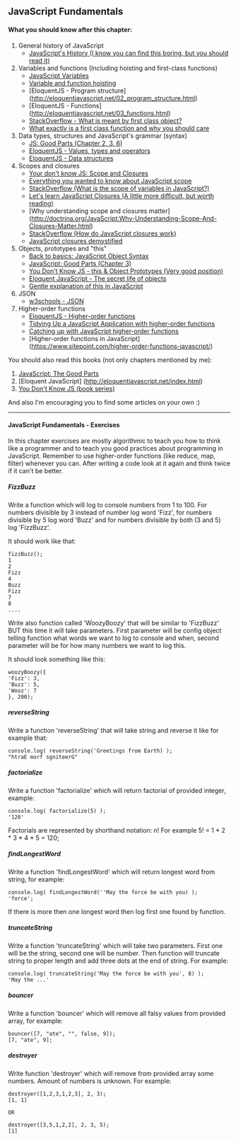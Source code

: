 ## JavaScript Fundamentals

#### What you should know after this chapter:
1. General history of JavaScript
    * [JavaScript's History (I know you can find this boring, but you should read it)](http://www.howtocreate.co.uk/jshistory.html)
2. Variables and functions (Including hoisting and first-class functions)
    * [JavaScript Variables](http://www.tutorialspoint.com/javascript/javascript_variables.htm)
    * [Variable and function hoisting](http://adripofjavascript.com/blog/drips/variable-and-function-hoisting)
    * [EloquentJS - Program structure] (http://eloquentjavascript.net/02_program_structure.html)
    * [EloquentJS - Functions] (http://eloquentjavascript.net/03_functions.html)
    * [StackOverflow - What is meant by first class object?](http://stackoverflow.com/questions/705173/what-is-meant-by-first-class-object)
    * [What exactly is a first class function and why you should care](http://www.i-programmer.info/programming/theory/5933-what-exactly-is-a-first-class-function-and-why-you-should-care.html)
3. Data types, structures and JavaScript's grammar (syntax)
    * [JS: Good Parts (Chapter 2, 3, 6)](http://bdcampbell.net/javascript/book/javascript_the_good_parts.pdf)
    * [EloquentJS - Values, types and operators](http://eloquentjavascript.net/01_values.html)
    * [EloquentJS - Data structures](http://eloquentjavascript.net/04_data.html)
4. Scopes and closures
    * [Your don't know JS: Scope and Closures](https://github.com/getify/You-Dont-Know-JS/blob/master/scope%20&%20closures/README.md#you-dont-know-js-scope--closures)
    * [Everything you wanted to know about JavaScript scope](https://toddmotto.com/everything-you-wanted-to-know-about-javascript-scope/)
    * [StackOverflow (What is the scope of variables in JavaScript?)](http://stackoverflow.com/questions/500431/what-is-the-scope-of-variables-in-javascript)
    * [Let's learn JavaScript Closures (A little more difficult, but worth reading)](https://medium.freecodecamp.com/lets-learn-javascript-closures-66feb44f6a44#.5gctecddl)
    * [Why understanding scope and closures matter] (http://doctrina.org/JavaScript:Why-Understanding-Scope-And-Closures-Matter.html)
    * [StackOverflow (How do JavaScript closures work)](http://stackoverflow.com/questions/111102/how-do-javascript-closures-work)
    * [JavaScript closures demystified](https://www.sitepoint.com/javascript-closures-demystified/)
5. Objects, prototypes and "this"
    * [Back to basics: JavaScript Object Syntax](https://www.sitepoint.com/back-to-basics-javascript-object-syntax/)
    * [JavaScript: Good Parts (Chapter 3)](http://bdcampbell.net/javascript/book/javascript_the_good_parts.pdf)
    * [You Don't Know JS - this & Object Prototypes (Very good position)](https://github.com/getify/You-Dont-Know-JS/blob/master/this%20&%20object%20prototypes/README.md#you-dont-know-js-this--object-prototypes)
    * [Eloquent JavaScript - The secret life of objects](http://eloquentjavascript.net/06_object.html)
    * [Gentle explanation of this in JavaScript](http://rainsoft.io/gentle-explanation-of-this-in-javascript/)
6. JSON
    * [w3schools - JSON](http://www.w3schools.com/json/)
7. Higher-order functions
    * [EloquentJS - Higher-order functions](http://eloquentjavascript.net/05_higher_order.html)
    * [Tidying Up a JavaScript Application with higher-order functions](http://blog.carbonfive.com/2015/01/05/tidying-up-a-javascript-application-with-higher-order-functions/)
    * [Catching up with JavaScript higher-order functions](https://www.airpair.com/javascript/posts/catching-up-with-javascript-higher-order-functions)
    * [Higher-order functions in JavaScript] (https://www.sitepoint.com/higher-order-functions-javascript/)

You should also read this books (not only chapters mentioned by me):
1. [JavaScript: The Good Parts](http://bdcampbell.net/javascript/book/javascript_the_good_parts.pdf)
2. [Eloquent JavaScript] (http://eloquentjavascript.net/index.html)
3. [You Don't Know JS (book series)](https://github.com/getify/You-Dont-Know-JS)

And also I'm encouraging you to find some articles on your own :)

***

#### JavaScript Fundamentals - Exercises

In this chapter exercises are mostly algorithmic to teach you how to think like a programmer and to teach you good practices about programming in JavaScript.
Remember to use higher-order functions (like reduce, map, filter) whenever you can. After writing a code look at it again and think twice if it can't be better.

##### FizzBuzz
Write a function which will log to console numbers from 1 to 100. For numbers divisible by 3 instead of number log word 'Fizz', for numbers divisible by 5 log word 'Buzz' and for 
numbers divisible by both (3 and 5) log 'FizzBuzz'.

It should work like that:
```
fizzBuzz();
1
2
Fizz
4
Buzz
Fizz
7
8
....
```

Write also function called 'WoozyBoozy' that will be similar to 'FizzBuzz' BUT this time it will take parameters. First parameter will be config object telling function what words we want to
log to console and when, second parameter will be for how many numbers we want to log this.

It should look something like this:
```
woozyBoozy({
'Fizz': 3,
'Buzz': 5,
'Wooz': 7
}, 200);
```

##### reverseString

Write a function 'reverseString' that will take string and reverse it like for example that:
```
console.log( reverseString('Greetings from Earth) );
"htraE morf sgniteerG"
```

##### factorialize

Write a function 'factorialize' which will return factorial of provided integer, example:
```
console.log( factorialize(5) );
'120'
```

Factorials are represented by shorthand notation: n!
For example 5! = 1 * 2 * 3 * 4 * 5 = 120;

##### findLongestWord

Write a function 'findLongestWord' which will return longest word from string, for example:

```
console.log( findLongestWord(''May the force be with you) );
'force';
```

If there is more then one longest word then log first one found by function.

##### truncateString

Write a function 'truncateString' which will take two parameters. First one will be the string, second one will be number.
Then function will truncate string to proper length and add three dots at the end of string.
For example:
```
console.log( truncateString('May the force be with you', 8) );
'May the ...'
```

##### bouncer

Write a function 'bouncer' which will remove all falsy values from provided array, for example:
```
bouncer([7, "ate", "", false, 9]);
[7, "ate", 9];
```

##### destroyer

Write function 'destroyer' which will remove from provided array some numbers. Amount of numbers is unknown.
For example:

```
destroyer([1,2,3,1,2,3], 2, 3);
[1, 1]

OR

destroyer([3,5,1,2,2], 2, 3, 5);
[1]
```

